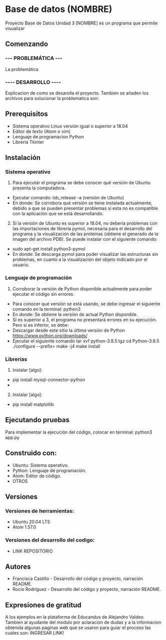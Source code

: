 # Base de datos (NOMBRE)
Proyecto Base de Datos Unidad 3
[NOMBRE] es un programa que permite visualizar 

## Comenzando
### --- PROBLEMÁTICA ---
La problemática

### ---- DESARROLLO ----
Explicacion de como se desarolla el proyecto. Tambien se añaden los archivos para solucionar la problematica son:

## Prerequisitos
* Sistema operativo Linux versión igual o superior a 18.04
* Editor de texto (Atom o vim)
* Lenguaje de programacion Python
* Librería Tkinter

## Instalación

### Sistema operativo
1. Para ejecutar el programa se debe conocer qué versión de Ubuntu presenta la computadora. 
  * Ejecutar comando: lsb_release -a (versión de Ubuntu)
  * En donde: Se corrobora qué versión se tiene instalada actualmente, debido a que se pueden presentar problemas si esta no es compatible con la aplicación que se está desarrollando. 
  
2. Si la versión de Ubuntu es superior a 18.04, no debería problemas con las importaciones de librería pymol, necesaria para el desarrollo del programa y la visualización de las proteínas (obtiene el generado de la imagen del archivo PDB). Se puede instalar con el siguiente comando:
  * sudo apt-get install python3-pymol
  * En donde: Se descarga pymol para poder visualizar las estructuras sin problemas, en cuanto a la visualización del objeto indicado por el usuario.

### Lenguaje de programación
1. Corroborar la versión de Python disponible actualmente para poder ejecutar el código sin errores. 
  * Para conocer qué versión se está usando, se debe ingresar el siguiente comando en la terminal: python3
  * En donde: Se obtiene la versión de actual Python disponible. 
  * Si es superior a 3, el programa no presentará errores en su ejecución. Pero si es inferior, se debe:
   * Descargar desde este sitio la última versión de Python https://www.python.org/downloads/
   * Ejecutar el siguiente comando tar xvf python-3.8.5.tgz cd Python-3.8.5 ./configure --prefix= make -j4 make install
 
### Librerías
1. Instalar [algo]: 
* pip install mysql-connector-python
* 
2. Instalar [algo]: 
* pip install matplotlib

## Ejecutando pruebas
Para implementar la ejecución del código, colocar en terminal: python3 app.py

## Construido con:
* Ubuntu: Sistema operativo.
* Python: Lenguaje de programación.
* Atom: Editor de código.
* OTROS

## Versiones
### Versiones de herramientas: 
* Ubuntu 20.04 LTS 
* Atom 1.57.0 

### Versiones del desarrollo del codigo: 
* LINK REPOSITORIO

## Autores
* Francisca Castillo - Desarrollo del código y proyecto, narración README. 
* Rocío Rodríguez - Desarrollo del código y proyecto, narración README.

## Expresiones de gratitud
A los ejemplos en la plataforma de Educandus de Alejandro Valdes: Tambien al ayudante del modulo por aclaracion de dudas y a la informacion obtenida algunas paginas web que se usaron para guiar el proceso las cuales son:
INGRESAR LINK!

